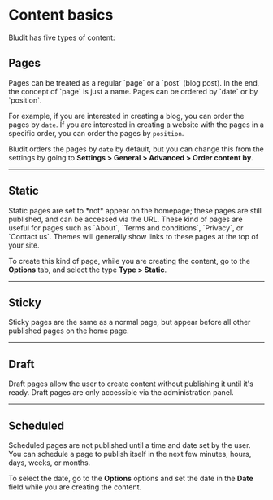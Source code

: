 # Content basics
<!-- position: 1 -->

Bludit has five types of content:

<h2 id="pages">Pages</h2>
Pages can be treated as a regular `page` or a `post` (blog post). In the end, the concept of `page` is just a name. Pages can be ordered by `date` or by `position`.

For example, if you are interested in creating a blog, you can order the pages by `date`. If you are interested in creating a website with the pages in a specific order, you can order the pages by `position`.

Bludit orders the pages by `date` by default, but you can change this from the settings by going to **Settings > General > Advanced > Order content by**.

---

<h2 id="static">Static</h2>
Static pages are set to *not* appear on the homepage; these pages are still published, and can be accessed via the URL. These kind of pages are useful for pages such as `About`, `Terms and conditions`, `Privacy`, or `Contact us`. Themes will generally show links to these pages at the top of your site.

To create this kind of page, while you are creating the content, go to the **Options** tab, and select the type **Type > Static**.

---

<h2 id="sticky">Sticky</h2>
Sticky pages are the same as a normal page, but appear before all other published pages on the home page.

---

<h2 id="draft">Draft</h2>
Draft pages allow the user to create content without publishing it until it's ready. Draft pages are only accessible via the administration panel.

---

<h2 id="scheduled">Scheduled</h2>
Scheduled pages are not published until a time and date set by the user. You can schedule a page to publish itself in the next few minutes, hours, days, weeks, or months.

To select the date, go to the **Options** options and set the date in the **Date** field while you are creating the content.
